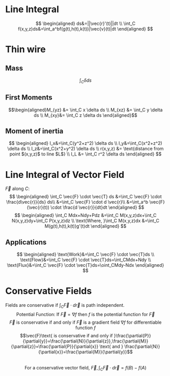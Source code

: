 # Line Integral
$$
\begin{aligned}
ds&=||\vec{r}'(t)||dt \\
\int_C f(x,y,z)ds&=\int_a^bf(g(t),h(t),k(t))|\vec{v}(t)|dt
\end{aligned}
$$
# Thin wire
## Mass
$$\int_C \delta ds$$
## First Moments
$$\begin{aligned}M_{yz} &= \int_C x \delta ds \\ M_{xz} &= \int_C y \delta ds \\ M_{xy}&= \int_C z \delta ds \end{aligned}$$
## Moment of inertia
$$
\begin{aligned} I_x&=\int_C(y^2+z^2) \delta ds \\ I_y&=\int_C(x^2+z^2) \delta ds \\ I_z&=\int_C(x^2+y^2) \delta ds \\ 
r(x,y,z) &= \text{distance from point $(x,y,z)$ to line $L$} \\
I_L &= \int_C r^2 \delta ds
\end{aligned}
$$
# Line Integral of Vector Field
$\vec{F} \text{ along } C:$
$$
\begin{aligned} 
\int_C \vec{F} \cdot \vec{T} ds &=\int_C \vec{F} \cdot \frac{d\vec{r}}{ds} ds\\ 
&=\int_C \vec{F} \cdot d \vec{r}\\ 
&=\int_a^b \vec{F}(\vec{r}(t)) \cdot \frac{d \vec{r}}{dt}dt
\end{aligned}
$$
$$
\begin{aligned}
\int_C Mdx+Ndy+Pdz &=\int_C M(x,y,z)dx+\int_C N(x,y,z)dy+\int_C P(x,y,z)dz \\ 
\text{Where, }\int_C M(x,y,z)dx &=\int_C M(g(t),h(t),k(t))g'(t)dt
\end{aligned}
$$
## Applications
$$
\begin{aligned}
\text{Work}&=\int_C \vec{F} \cdot \vec{T}ds \\
\text{Flow}&=\int_C \vec{F} \cdot \vec{T}ds=\int_CMdx+Ndy \\
\text{Flux}&=\int_C \vec{F} \cdot \vec{T}ds=\oint_CMdy-Ndx
\end{aligned}
$$
# Conservative Fields
Fields are conservative if $\displaystyle \int_C \vec{F} \cdot d \vec{r}$ is path independent.
$$\text{Potential Function: If }\vec{F}=\nabla f \text{ then } f \text{ is the potential function for }\vec{F}$$
$$\vec{F} \text{ is conservative if and only if } \vec{F} \text{ is a gradient field }\nabla f \text{ for differentiable function }f$$
$$\vec{F}\text{ is conservative if and only if }\frac{\partial{P}}{\partial{y}}=\frac{\partial{N}}{\partial{z}},\frac{\partial{M}}{\partial{z}}=\frac{\partial{P}}{\partial{x}} \text{ and } \frac{\partial{N}}{\partial{x}}=\frac{\partial{M}}{\partial{y}}$$  
$$\text{For a conservative vector field, } \vec{F}, \int_C \vec{F} \cdot d \vec{r}=f(B)-f(A)$$

